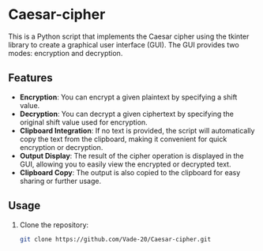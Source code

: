# Caesar-cipher

This is a Python script that implements the Caesar cipher using the tkinter library to create a graphical user interface (GUI). The GUI provides two modes: encryption and decryption.

## Features

- **Encryption**: You can encrypt a given plaintext by specifying a shift value.
- **Decryption**: You can decrypt a given ciphertext by specifying the original shift value used for encryption.
- **Clipboard Integration**: If no text is provided, the script will automatically copy the text from the clipboard, making it convenient for quick encryption or decryption.
- **Output Display**: The result of the cipher operation is displayed in the GUI, allowing you to easily view the encrypted or decrypted text.
- **Clipboard Copy**: The output is also copied to the clipboard for easy sharing or further usage.

## Usage

1. Clone the repository:

   ```bash
   git clone https://github.com/Vade-20/Caesar-cipher.git
